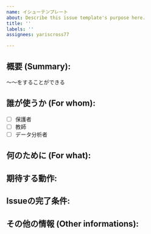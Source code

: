 ```yaml
---
name: イシューテンプレート
about: Describe this issue template's purpose here.
title: ''
labels: ''
assignees: yariscross77

---
```


<!-- New Issue format -->
## 概要 (Summary):
〜〜をすることができる

## 誰が使うか (For whom):
- [ ] 保護者
- [ ] 教師
- [ ] データ分析者

## 何のために (For what):


## 期待する動作:


## Issueの完了条件:


## その他の情報 (Other informations):

